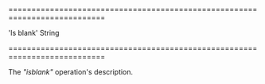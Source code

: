 <!--**
/*-------------------------------------------
    Auto-generated file. Do not modify.
-------------------------------------------

**-->
===========================================================================
<!--default-->'Is blank'<!--/default-->
<!--type-->String<!--/type-->
===========================================================================

<!--shortDescription-->
The *"isblank"* operation's description.
<!--/shortDescription-->

<!--fullDescription-->

<!--/fullDescription-->